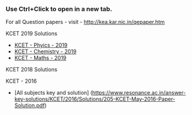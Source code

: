 ### Use Ctrl+Click to open in a new tab.

For all Question papers - visit - http://kea.kar.nic.in/qepaper.htm

KCET 2019 Solutions
* [KCET - Phyics - 2019](https://www.resonance.ac.in/answer-key-solutions/KCET/2019/Solutions/Physics.pdf)
* [KCET - Chemistry - 2019](https://www.resonance.ac.in/answer-key-solutions/KCET/2019/Solutions/Chemistry-v2.pdf)
* [KCET - Maths - 2019](https://www.resonance.ac.in/answer-key-solutions/KCET/2019/Solutions/Maths-Code-C3.pdf)

KCET 2018 Solutions


KCET - 2016
* [All subjects key and solution] (https://www.resonance.ac.in/answer-key-solutions/KCET/2016/Solutions/205-KCET-May-2016-Paper-Solution.pdf)
